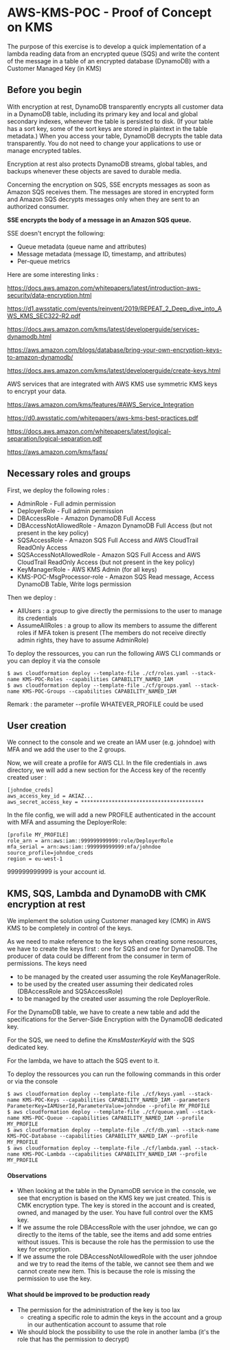 # AWS-KMS-POC - Proof of Concept on KMS

The purpose of this exercise is to develop a quick implementation of a lambda reading data from an encrypted queue (SQS) and write the content of the message in a table of an encrypted database (DynamoDB) with a Customer Managed Key (in KMS)

## Before you begin

With encryption at rest, DynamoDB transparently encrypts all customer data in a DynamoDB table, including its primary key and local and global secondary indexes, whenever the table is persisted to disk. (If your table has a sort key, some of the sort keys are stored in plaintext in the table metadata.) When you access your table, DynamoDB decrypts the table data transparently. You do not need to change your applications to use or manage encrypted tables.

Encryption at rest also protects DynamoDB streams, global tables, and backups whenever these objects are saved to durable media.

Concerning the encryption on SQS, SSE encrypts messages as soon as Amazon SQS receives them. The messages are stored in encrypted form and Amazon SQS decrypts messages only when they are sent to an authorized consumer.

**SSE encrypts the body of a message in an Amazon SQS queue.**

SSE doesn't encrypt the following:
* Queue metadata (queue name and attributes)
* Message metadata (message ID, timestamp, and attributes)
* Per-queue metrics

Here are some interesting links :

https://docs.aws.amazon.com/whitepapers/latest/introduction-aws-security/data-encryption.html

https://d1.awsstatic.com/events/reinvent/2019/REPEAT_2_Deep_dive_into_AWS_KMS_SEC322-R2.pdf

https://docs.aws.amazon.com/kms/latest/developerguide/services-dynamodb.html

https://aws.amazon.com/blogs/database/bring-your-own-encryption-keys-to-amazon-dynamodb/

https://docs.aws.amazon.com/kms/latest/developerguide/create-keys.html

AWS services that are integrated with AWS KMS use symmetric KMS keys to encrypt your data.

https://aws.amazon.com/kms/features/#AWS_Service_Integration

https://d0.awsstatic.com/whitepapers/aws-kms-best-practices.pdf

https://docs.aws.amazon.com/whitepapers/latest/logical-separation/logical-separation.pdf

https://aws.amazon.com/kms/faqs/


## Necessary roles and groups

First, we deploy the following roles :
* AdminRole - Full admin permission
* DeployerRole - Full admin permission
* DBAccessRole - Amazon DynamoDB Full Access
* DBAccessNotAllowedRole - Amazon DynamoDB Full Access (but not present in the key policy)
* SQSAccessRole - Amazon SQS Full Access and AWS CloudTrail ReadOnly Access
* SQSAccessNotAllowedRole - Amazon SQS Full Access and AWS CloudTrail ReadOnly Access (but not present in the key policy)
* KeyManagerRole - AWS KMS Admin (for all keys)
* KMS-POC-MsgProcessor-role - Amazon SQS Read message, Access DynamoDB Table, Write logs permission

Then we deploy :
* AllUsers : a group to give directly the permissions to the user to manage its credentials
* AssumeAllRoles : a group to allow its members to assume the different roles if MFA token is present (The members do not receive directly admin rights, they have to assume AdminRole)

To deploy the ressources, you can run the following AWS CLI commands or you can deploy it via the console
```
$ aws cloudformation deploy --template-file ./cf/roles.yaml --stack-name KMS-POC-Roles --capabilities CAPABILITY_NAMED_IAM
$ aws cloudformation deploy --template-file ./cf/groups.yaml --stack-name KMS-POC-Groups --capabilities CAPABILITY_NAMED_IAM
```
Remark : the parameter --profile WHATEVER_PROFILE could be used

## User creation

We connect to the console and we create an IAM user (e.g. johndoe) with MFA and we add the user to the 2 groups.

Now, we will create a profile for AWS CLI.
In the file credentials in .aws directory, we will add a new section for the Access key of the recently created user :
```
[johndoe_creds]
aws_access_key_id = AKIAZ...
aws_secret_access_key = ****************************************
```
In the file config, we will add a new PROFILE authenticated in the account with MFA and assuming the DeployerRole:
```
[profile MY_PROFILE]
role_arn = arn:aws:iam::999999999999:role/DeployerRole
mfa_serial = arn:aws:iam::999999999999:mfa/johndoe
source_profile=johndoe_creds
region = eu-west-1
```
999999999999 is your account id.

## KMS, SQS, Lambda and DynamoDB with CMK encryption at rest

We implement the solution using Customer managed key (CMK) in AWS KMS to be completely in control of the keys.

As we need to make reference to the keys when creating some resources, we have to create the keys first : one for SQS and one for DynamoDB. The producer of data could be different from the consumer in term of permissions.
The keys need
- to be managed by the created user assuming the role KeyManagerRole.
- to be used by the created user assuming their dedicated roles (DBAccessRole and SQSAccessRole)
- to be managed by the created user assuming the role DeployerRole.

For the DynamoDB table, we have to create a new table and add the specifications for the Server-Side Encryption with the DynamoDB dedicated key.

For the SQS, we need to define the _KmsMasterKeyId_ with the SQS dedicated key.

For the lambda, we have to attach the SQS event to it.

To deploy the ressources you can run the following commands in this order or via the console
```
$ aws cloudformation deploy --template-file ./cf/keys.yaml --stack-name KMS-POC-Keys --capabilities CAPABILITY_NAMED_IAM --parameters ParameterKey=IAMUserId,ParameterValue=johndoe --profile MY_PROFILE
$ aws cloudformation deploy --template-file ./cf/queue.yaml --stack-name KMS-POC-Queue --capabilities CAPABILITY_NAMED_IAM --profile MY_PROFILE
$ aws cloudformation deploy --template-file ./cf/db.yaml --stack-name KMS-POC-Database --capabilities CAPABILITY_NAMED_IAM --profile MY_PROFILE
$ aws cloudformation deploy --template-file ./cf/lambda.yaml --stack-name KMS-POC-Lambda --capabilities CAPABILITY_NAMED_IAM --profile MY_PROFILE
```

#### Observations
- When looking at the table in the DynamoDB service in the console,
we see that encryption is based on the KMS key we just created.
This is CMK encryption type. The key is stored in the account and is created, owned, and managed by the user. You have full control over the KMS key.
- If we assume the role DBAccessRole with the user johndoe, we can go directly to the items of the table, see the items and add some entries without issues. This is because the role has the permission to use the key for encryption.
- If we assume the role DBAccessNotAllowedRole with the user johndoe and we try to read the items of the table, we cannot see them and we cannot create new item. This is because the role is missing the permission to use the key.

#### What should be improved to be production ready
- The permission for the administration of the key is too lax
    - creating a specific role to admin the keys in the account and a group in our authentication account to assume that role
- We should block the possibility to use the role in another lamba (it's the role that has the permission to decrypt)
